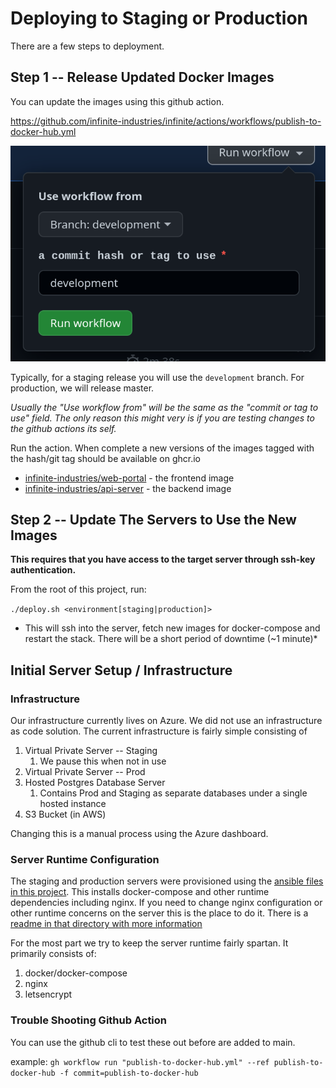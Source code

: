 Deploying to Staging or Production
==================================

There are a few steps to deployment.

## Step 1 -- Release Updated Docker Images

You can update the images using this github action.

https://github.com/infinite-industries/infinite/actions/workflows/publish-to-docker-hub.yml

![img.png](example-githubaction.png)

Typically, for a staging release you will use the `development` branch. For production, we will release master.

*Usually the "Use workflow from" will be the same as the "commit or tag to use" field. The only reason this might very is
if you are testing changes to the github actions its self.*

Run the action.  When complete a new versions of the images tagged with the hash/git tag should be available on ghcr.io

* [infinite-industries/web-portal](https://ghcr.io/infinite-industries/web-portal) - the frontend image
* [infinite-industries/api-server](https://ghcr.io/infinite-industries/api-server) - the backend image

## Step 2 -- Update The Servers to Use the New Images

**This requires that you have access to the target server through ssh-key authentication.**

From the root of this project, run:

`./deploy.sh <environment[staging|production]>`

* This will ssh into the server, fetch new images for docker-compose and restart the stack. There will be a short period
of downtime (~1 minute)*

## Initial Server Setup / Infrastructure

### Infrastructure

Our infrastructure currently lives on Azure. We did not use an infrastructure as code solution. The current infrastructure
is fairly simple consisting of

1. Virtual Private Server -- Staging
   1. We pause this when not in use
2. Virtual Private Server -- Prod
3. Hosted Postgres Database Server
   1. Contains Prod and Staging as separate databases under a single hosted instance
4. S3 Bucket (in AWS)

Changing this is a manual process using the Azure dashboard.

### Server Runtime Configuration

The staging and production servers were provisioned using the [ansible files in this project](./ansible). This installs
docker-compose and other runtime dependencies including nginx. If you need to change nginx configuration or other runtime
concerns on the server this is the place to do it. There is a [readme in that directory with more information](./ansible/README.md)

For the most part we try to keep the server runtime fairly spartan. It primarily consists of:

 1. docker/docker-compose
 2. nginx
 3. letsencrypt

### Trouble Shooting Github Action

You can use the github cli to test these out before are added to main.

example: `gh workflow run "publish-to-docker-hub.yml" --ref publish-to-docker-hub -f commit=publish-to-docker-hub`
